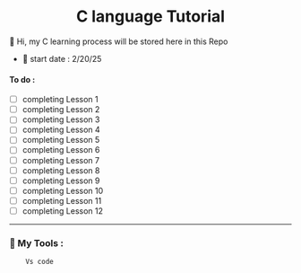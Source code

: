 ## <h1 align="center"> C language Tutorial </h1>

👋 Hi, my C learning process will be stored here in this Repo

- 🚀 start date : 2/20/25
  <!-- - 🌱 -->
  <!-- - ⚡ -->
  <!-- - 🏷️ -->

#### To do :

- [ ] completing Lesson 1
- [ ] completing Lesson 2
- [ ] completing Lesson 3
- [ ] completing Lesson 4
- [ ] completing Lesson 5
- [ ] completing Lesson 6
- [ ] completing Lesson 7
- [ ] completing Lesson 8
- [ ] completing Lesson 9
- [ ] completing Lesson 10
- [ ] completing Lesson 11
- [ ] completing Lesson 12

---

### 🧰 My Tools :

        Vs code
